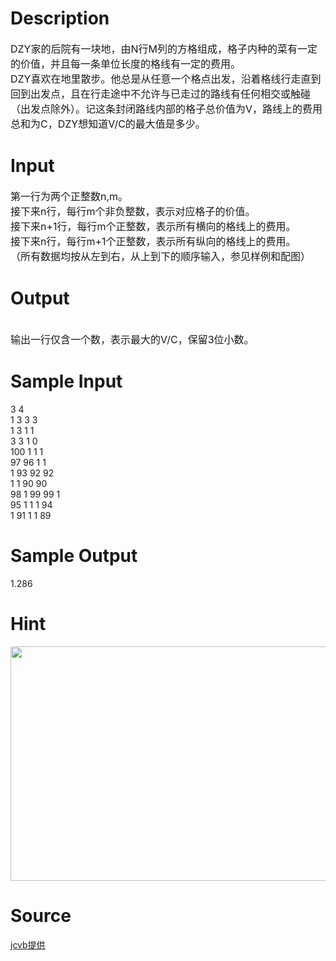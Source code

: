 
# Description

<div class="content"><div><span style="font-size: medium">DZY家的后院有一块地，由N行M列的方格组成，格子内种的菜有一定的价值，并且每一条单位长度的格线有一定的费用。</span></div>
<div><span style="font-size: medium">DZY喜欢在地里散步。他总是从任意一个格点出发，沿着格线行走直到回到出发点，且在行走途中不允许与已走过的路线有任何相交或触碰（出发点除外）。记这条封闭路线内部的格子总价值为V，路线上的费用总和为C，DZY想知道V/C的最大值是多少。</span></div></div>

# Input

<div class="content"><div><span style="font-size: medium">第一行为两个正整数n,m。</span></div>
<div><span style="font-size: medium">接下来n行，每行m个非负整数，表示对应格子的价值。</span></div>
<div><span style="font-size: medium">接下来n+1行，每行m个正整数，表示所有横向的格线上的费用。</span></div>
<div><span style="font-size: medium">接下来n行，每行m+1个正整数，表示所有纵向的格线上的费用。</span></div>
<div><span style="font-size: medium">（所有数据均按从左到右，从上到下的顺序输入，参见样例和配图）</span></div></div>

# Output

<div class="content"><div> </div>
<div><span style="font-size: medium">输出一行仅含一个数，表示最大的V/C，保留3位小数。</span></div></div>

# Sample Input

<div class="content"><span class="sampledata">3 4<br/>
1 3 3 3<br/>
1 3 1 1<br/>
3 3 1 0<br/>
100 1 1 1<br/>
97 96 1 1<br/>
1 93 92 92<br/>
1 1 90 90<br/>
98 1 99 99 1<br/>
95 1 1 1 94<br/>
1 91 1 1 89<br/>
</span></div>

# Sample Output

<div class="content"><span class="sampledata">1.286</span></div>

# Hint

<div class="content"><p></p><p><img height="375" alt="" width="572" src="/source/bzoj/3232/img/aHR0cHM6Ly9seWRzeS5jb20vSnVkZ2VPbmxpbmUvdXBsb2FkLzIwMTMwNi8xLmpwZw==.jpg"/></p><p></p></div>

# Source

<div class="content"><p><a href="problemset.php?search=jcvb提供">jcvb提供</a></p></div>

